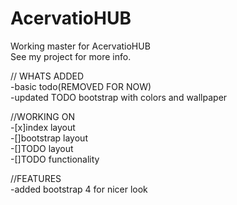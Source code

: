 # AcervatioHUB
Working master for AcervatioHUB  
See my project for more info.  
  
// WHATS ADDED  
-basic todo(REMOVED FOR NOW)  
-updated TODO bootstrap with colors and wallpaper    
  
//WORKING ON  
-[x]index layout  
-[]bootstrap layout  
-[]TODO layout  
-[]TODO functionality  
  
//FEATURES  
-added bootstrap 4 for nicer look  

